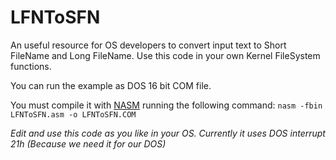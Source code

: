 # LFNToSFN
An useful resource for OS developers to convert input text to Short FileName and Long FileName. Use this code in your own Kernel FileSystem functions.

You can run the example as DOS 16 bit COM file.

You must compile it with [NASM](http://www.nasm.us) running the following command:
`nasm -fbin LFNToSFN.asm -o LFNToSFN.COM`

*Edit and use this code as you like in your OS. Currently it uses DOS interrupt 21h (Because we need it for our DOS)*
